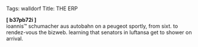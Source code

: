 Tags: walldorf
Title: THE ERP
  
**[ b37pb72i ]**  
ioannis™ schumacher aus autobahn on a peugeot sportly, from sixt. to rendez-vous the bizweb. learning that senators in luftansa get to shower on arrival.
